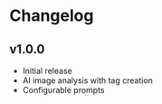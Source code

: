 # Changelog

## v1.0.0
- Initial release
- AI image analysis with tag creation
- Configurable prompts
